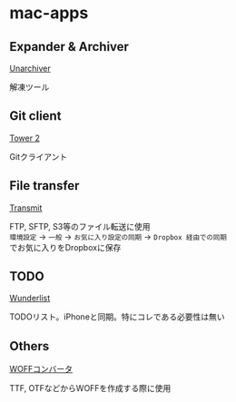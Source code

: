 # mac-apps

## Expander & Archiver

[Unarchiver](https://itunes.apple.com/jp/app/the-unarchiver/id425424353?mt=12)

解凍ツール


## Git client

[Tower 2](https://www.git-tower.com/mac/)

Gitクライアント


## File transfer

[Transmit](https://panic.com/transmit/)

FTP, SFTP, S3等のファイル転送に使用  
`環境設定` -> `一般` -> `お気に入り設定の同期` -> `Dropbox 経由での同期`  
でお気に入りをDropboxに保存


## TODO

[Wunderlist](https://itunes.apple.com/jp/app/wunderlist-todorisutototasuku/id410628904?mt=12)

TODOリスト。iPhoneと同期。特にコレである必要性は無い


## Others

[WOFFコンバータ](http://opentype.jp/woffconv.htm)

TTF, OTFなどからWOFFを作成する際に使用


